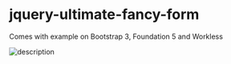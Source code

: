 jquery-ultimate-fancy-form
==========================

Comes with example on Bootstrap 3, Foundation 5 and Workless

![description](http://easy-development.com/uploads/products/jquery-ultimate-fancy-form/description-00.png)
